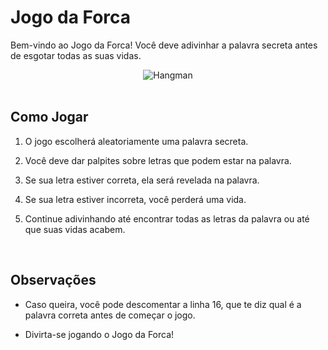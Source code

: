 # Jogo da Forca

Bem-vindo ao Jogo da Forca! Você deve adivinhar a palavra secreta antes de esgotar todas as suas vidas.

<div align="center">   <img src="https://images.squarespace-cdn.com/content/v1/5ce318b7543d020001249f84/1613696694165-X3P7TKTTUUQCTOWJ641G/Hangman.gif" alt="Hangman"> </div>

<br>

## Como Jogar

1. O jogo escolherá aleatoriamente uma palavra secreta.

2. Você deve dar palpites sobre letras que podem estar na palavra.

3. Se sua letra estiver correta, ela será revelada na palavra.

4. Se sua letra estiver incorreta, você perderá uma vida.

5. Continue adivinhando até encontrar todas as letras da palavra ou até que suas vidas acabem.

<br>

## Observações

- Caso queira, você pode descomentar a linha 16, que te diz qual é a palavra correta antes de começar o jogo.

- Divirta-se jogando o Jogo da Forca!

  